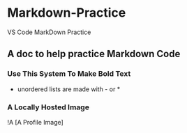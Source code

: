 # Markdown-Practice
VS Code MarkDown Practice

## A doc to help practice Markdown Code

### Use This System To Make Bold Text

- unordered lists are made with - or \*

### A Locally Hosted Image

!A [A Profile Image] 